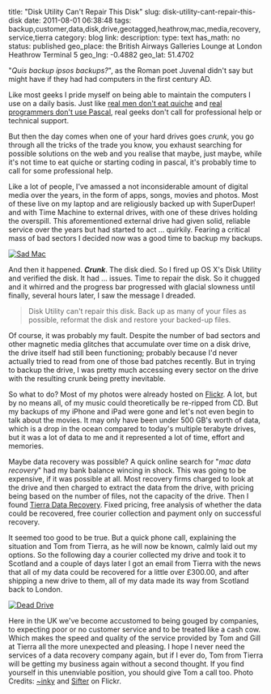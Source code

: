 title: "Disk Utility Can't Repair This Disk"
slug: disk-utility-cant-repair-this-disk
date: 2011-08-01 06:38:48
tags: backup,customer,data,disk,drive,geotagged,heathrow,mac,media,recovery,service,tierra
category: blog
link: 
description: 
type: text
has_math: no
status: published
geo_place: the British Airways Galleries Lounge at London Heathrow Terminal 5
geo_lng: -0.4882
geo_lat: 51.4702

"*Quis backup ipsos backups?*", as the Roman poet Juvenal didn't say but might have if they had had computers in the first century AD.

Like most geeks I pride myself on being able to maintain the computers I use on a daily basis. Just like [real men don't eat quiche](https://en.wikipedia.org/wiki/Real_Men_Don't_Eat_Quiche "https://en.wikipedia.org/wiki/Real_Men_Don't_Eat_Quiche") and [real programmers don't use Pascal](https://en.wikipedia.org/wiki/Real_Programmers_Don't_Use_Pascal "https://en.wikipedia.org/wiki/Real_Programmers_Don't_Use_Pascal"), real geeks don't call for professional help or technical support.

But then the day comes when one of your hard drives goes *crunk*, you go through all the tricks of the trade you know, you exhaust searching for possible solutions on the web and you realise that maybe, just maybe, while it's not time to eat quiche or starting coding in pascal, it's probably time to call for some professional help.

Like a lot of people, I've amassed a not inconsiderable amount of digital media over the years, in the form of apps, songs, movies and photos. Most of these live on my laptop and are religiously backed up with SuperDuper! and with Time Machine to external drives, with one of these drives holding the overspill. This aforementioned external drive had given solid, reliable service over the years but had started to act ... quirkily. Fearing a critical mass of bad sectors I decided now was a good time to backup my backups.

<!-- TEASER_END -->

[![Sad Mac](https://farm3.static.flickr.com/2259/2177464379_548e603304_d.jpg)](https://www.flickr.com/photos/inky/2177464379/ "Sad Mac")

And then it happened. ***Crunk***. The disk died. So I fired up OS X's Disk Utility and verified the disk. It had ... issues. Time to repair the disk. So it chugged and it whirred and the progress bar progressed with glacial slowness until finally, several hours later, I saw the message I dreaded.



> Disk Utility can't repair this disk. Back up as many of your files as possible, reformat the disk and restore your backed-up files.


Of course, it was probably my fault. Despite the number of bad sectors and other magnetic media glitches that accumulate over time on a disk drive, the drive itself had still been functioning; probably because I'd never actually tried to read from one of those bad patches recently. But in trying to backup the drive, I was pretty much accessing every sector on the drive with the resulting crunk being pretty inevitable.

So what to do? Most of my photos were already hosted on [Flickr](https://www.flickr.com/photos/vicchi/ "https://www.flickr.com/photos/vicchi/"). A lot, but by no means all, of my music could theoretically be re-ripped from CD. But my backups of my iPhone and iPad were gone and let's not even begin to talk about the movies. It may only have been under 500 GB's worth of data, which is a drop in the ocean compared to today's multiple terabyte drives, but it was a lot of data to me and it represented a lot of time, effort and memories.

Maybe data recovery was possible? A quick online search for "*mac data recovery*" had my bank balance wincing in shock. This was going to be expensive, if it was possible at all. Most recovery firms charged to look at the drive and then charged to extract the data from the drive, with pricing being based on the number of files, not the capacity of the drive. Then I found [Tierra Data Recovery](https://tierradatarecovery.co.uk/ "https://tierradatarecovery.co.uk/"). Fixed pricing, free analysis of whether the data could be recovered, free courier collection and payment only on successful recovery.

It seemed too good to be true. But a quick phone call, explaining the situation and Tom from Tierra, as he will now be known, calmly laid out my options. So the following day a courier collected my drive and took it to Scotland and a couple of days later I got an email from Tierra with the news that all of my data could be recovered for a little over £300.00, and after shipping a new drive to them, all of my data made its way from Scotland back to London.

[![Dead Drive](https://farm3.static.flickr.com/2281/1597888888_0e41a02649_d.jpg)](https://www.flickr.com/photos/sifter/1597888888/ "Dead Drive")

Here in the UK we've become accustomed to being gouged by companies, to expecting poor or no customer service and to be treated like a cash cow. Which makes the speed and quality of the service provided by Tom and Gill at Tierra all the more unexpected and pleasing. I hope I never need the services of a data recovery company again, but if I ever do, Tom from Tierra will be getting my business again without a second thought. If you find yourself in this unenviable position, you should give Tom a call too.
Photo Credits: [~inky](https://www.flickr.com/photos/inky/2177464379/ "https://www.flickr.com/photos/inky/2177464379/") and [Sifter](https://www.flickr.com/photos/sifter/1597888888/ "https://www.flickr.com/photos/sifter/1597888888/") on Flickr.


